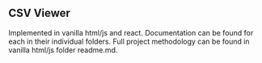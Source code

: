 ## CSV Viewer
Implemented in vanilla html/js and react.
Documentation can be found for each in their individual folders.
Full project methodology can be found in vanilla html/js folder readme.md.
